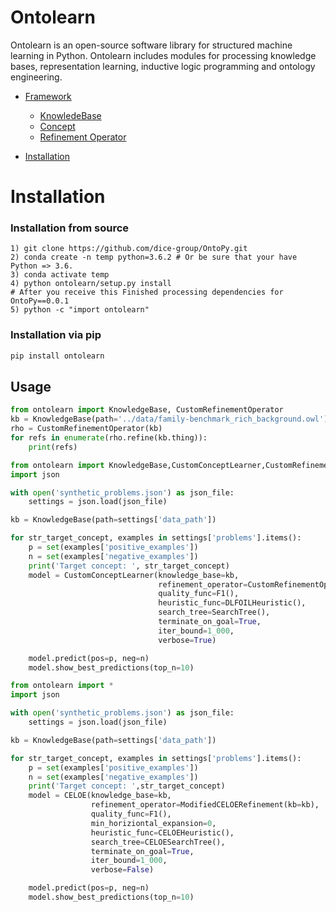 # Ontolearn

Ontolearn is an open-source software library for structured machine learning in Python. Ontolearn includes modules for processing knowledge bases, representation learning, inductive logic programming and ontology engineering.

- [Framework](#Framework)
    - [KnowledeBase](#Knowledgebase)
    - [Concept](#Concept)        
    - [Refinement Operator](#Refinements)
            
- [Installation](#installation)

# Installation
### Installation from source
```
1) git clone https://github.com/dice-group/OntoPy.git
2) conda create -n temp python=3.6.2 # Or be sure that your have Python => 3.6.
3) conda activate temp
4) python ontolearn/setup.py install
# After you receive this Finished processing dependencies for OntoPy==0.0.1
5) python -c "import ontolearn"
```
### Installation via pip

```python
pip install ontolearn
```

## Usage

```python
from ontolearn import KnowledgeBase, CustomRefinementOperator
kb = KnowledgeBase(path='../data/family-benchmark_rich_background.owl')
rho = CustomRefinementOperator(kb)
for refs in enumerate(rho.refine(kb.thing)):
    print(refs)
```

```python
from ontolearn import KnowledgeBase,CustomConceptLearner,CustomRefinementOperator,F1,DLFOILHeuristic,SearchTree
import json

with open('synthetic_problems.json') as json_file:
    settings = json.load(json_file)

kb = KnowledgeBase(path=settings['data_path'])

for str_target_concept, examples in settings['problems'].items():
    p = set(examples['positive_examples'])
    n = set(examples['negative_examples'])
    print('Target concept: ', str_target_concept)
    model = CustomConceptLearner(knowledge_base=kb,
                                 refinement_operator=CustomRefinementOperator(kb=kb),
                                 quality_func=F1(),
                                 heuristic_func=DLFOILHeuristic(),
                                 search_tree=SearchTree(),
                                 terminate_on_goal=True,
                                 iter_bound=1_000,
                                 verbose=True)

    model.predict(pos=p, neg=n)
    model.show_best_predictions(top_n=10)

```



```python
from ontolearn import *
import json

with open('synthetic_problems.json') as json_file:
    settings = json.load(json_file)

kb = KnowledgeBase(path=settings['data_path'])

for str_target_concept, examples in settings['problems'].items():
    p = set(examples['positive_examples'])
    n = set(examples['negative_examples'])
    print('Target concept: ',str_target_concept)
    model = CELOE(knowledge_base=kb,
                  refinement_operator=ModifiedCELOERefinement(kb=kb),
                  quality_func=F1(),
                  min_horiziontal_expansion=0,
                  heuristic_func=CELOEHeuristic(),
                  search_tree=CELOESearchTree(),
                  terminate_on_goal=True,
                  iter_bound=1_000,
                  verbose=False)

    model.predict(pos=p, neg=n)
    model.show_best_predictions(top_n=10)
```


